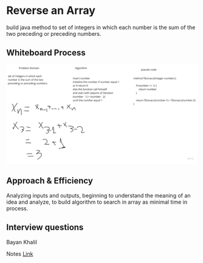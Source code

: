 # Reverse an Array

build java method to set of integers in which each number is the sum of the two preceding or preceding numbers.

## Whiteboard Process

![insertShiftArray](./fibonacci.jpg)

## Approach & Efficiency

Analyzing inputs and outputs, beginning to understand the meaning of an idea and analyze, to build algorithm to search in array as minimal time in process.


## Interview questions

Bayan Khalil

Notes [Link](https://docs.google.com/spreadsheets/d/1QtuvuyDUXiRvYwAt_f0oJR34RYpxSH84ymzrmRoYKtw/edit?usp=sharing)